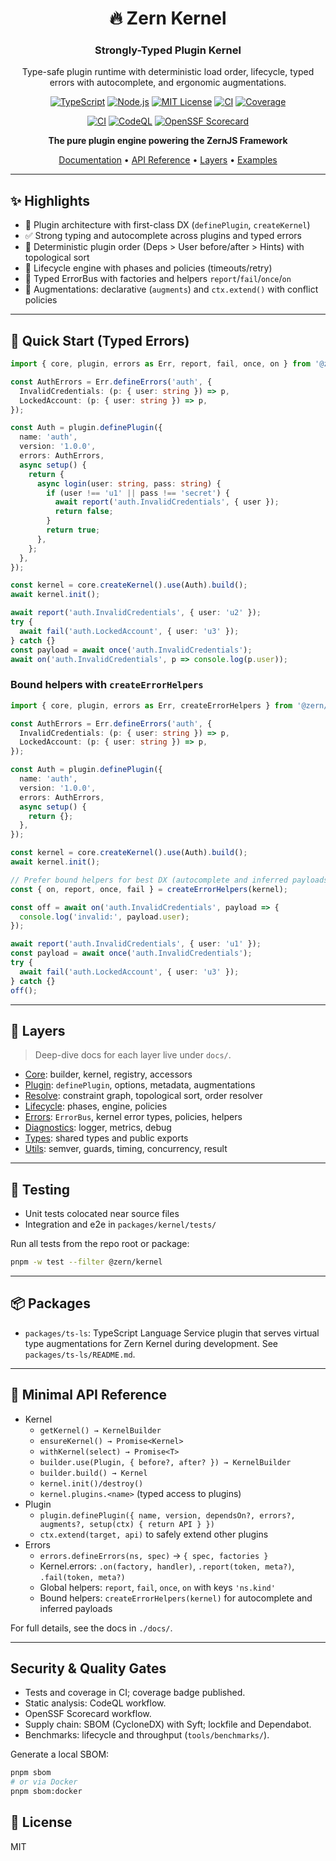 <h1 align="center">🔥 Zern Kernel</h1>
<h3 align="center">Strongly-Typed Plugin Kernel</h3>

<div align="center">

Type-safe plugin runtime with deterministic load order, lifecycle, typed errors with autocomplete, and ergonomic augmentations.

<div align="center">

[![TypeScript](https://img.shields.io/badge/TypeScript-007ACC?style=for-the-badge&logo=typescript&logoColor=white)](https://www.typescriptlang.org/)
[![Node.js](https://img.shields.io/badge/Node.js-43853D?style=for-the-badge&logo=node.js&logoColor=white)](https://nodejs.org/)
[![MIT License](https://img.shields.io/badge/License-MIT-yellow.svg?style=for-the-badge)](https://opensource.org/licenses/MIT)
[![CI](https://github.com/zernjs/zern-kernel/actions/workflows/ci.yml/badge.svg?style=for-the-badge)](https://github.com/zernjs/zern-kernel/actions/workflows/ci.yml)
[![Coverage](https://img.shields.io/endpoint?url=https%3A%2F%2Fraw.githubusercontent.com%2Fzern%2Fzern-kernel%2Fmain%2Fcoverage%2Fcoverage-endpoint.json&style=for-the-badge)](./coverage/coverage-summary.json)

</div>

<div align="center">

[![CI](https://github.com/zernjs/zern-kernel/actions/workflows/ci.yml/badge.svg)](https://github.com/zernjs/zern-kernel/actions/workflows/ci.yml)
[![CodeQL](https://github.com/zernjs/zern-kernel/actions/workflows/codeql.yml/badge.svg)](https://github.com/zernjs/zern-kernel/actions/workflows/codeql.yml)
[![OpenSSF Scorecard](https://img.shields.io/ossf-scorecard/github.com/zern/zern-kernel?label=OpenSSF%20Scorecard)](https://github.com/ossf/scorecard)

</div>

**The pure plugin engine powering the ZernJS Framework**

[Documentation](./docs/overview.md) • [API Reference](./docs/overview.md#api-reference) • [Layers](#-layers) • [Examples](#-quick-start)

</div>

---

## ✨ Highlights

- 🔌 Plugin architecture with first-class DX (`definePlugin`, `createKernel`)
- ✅ Strong typing and autocomplete across plugins and typed errors
- 🧭 Deterministic plugin order (Deps > User before/after > Hints) with topological sort
- 🔁 Lifecycle engine with phases and policies (timeouts/retry)
- 🧰 Typed ErrorBus with factories and helpers `report`/`fail`/`once`/`on`
- 🧩 Augmentations: declarative (`augments`) and `ctx.extend()` with conflict policies

---

## 🚀 Quick Start (Typed Errors)

```ts
import { core, plugin, errors as Err, report, fail, once, on } from '@zern/kernel';

const AuthErrors = Err.defineErrors('auth', {
  InvalidCredentials: (p: { user: string }) => p,
  LockedAccount: (p: { user: string }) => p,
});

const Auth = plugin.definePlugin({
  name: 'auth',
  version: '1.0.0',
  errors: AuthErrors,
  async setup() {
    return {
      async login(user: string, pass: string) {
        if (user !== 'u1' || pass !== 'secret') {
          await report('auth.InvalidCredentials', { user });
          return false;
        }
        return true;
      },
    };
  },
});

const kernel = core.createKernel().use(Auth).build();
await kernel.init();

await report('auth.InvalidCredentials', { user: 'u2' });
try {
  await fail('auth.LockedAccount', { user: 'u3' });
} catch {}
const payload = await once('auth.InvalidCredentials');
await on('auth.InvalidCredentials', p => console.log(p.user));
```

### Bound helpers with `createErrorHelpers`

```ts
import { core, plugin, errors as Err, createErrorHelpers } from '@zern/kernel';

const AuthErrors = Err.defineErrors('auth', {
  InvalidCredentials: (p: { user: string }) => p,
  LockedAccount: (p: { user: string }) => p,
});

const Auth = plugin.definePlugin({
  name: 'auth',
  version: '1.0.0',
  errors: AuthErrors,
  async setup() {
    return {};
  },
});

const kernel = core.createKernel().use(Auth).build();
await kernel.init();

// Prefer bound helpers for best DX (autocomplete and inferred payloads)
const { on, report, once, fail } = createErrorHelpers(kernel);

const off = await on('auth.InvalidCredentials', payload => {
  console.log('invalid:', payload.user);
});

await report('auth.InvalidCredentials', { user: 'u1' });
const payload = await once('auth.InvalidCredentials');
try {
  await fail('auth.LockedAccount', { user: 'u3' });
} catch {}
off();
```

---

## 🧩 Layers

> Deep-dive docs for each layer live under `docs/`.

- [Core](./docs/core.md): builder, kernel, registry, accessors
- [Plugin](./docs/plugin.md): `definePlugin`, options, metadata, augmentations
- [Resolve](./docs/resolve.md): constraint graph, topological sort, order resolver
- [Lifecycle](./docs/lifecycle.md): phases, engine, policies
- [Errors](./docs/errors.md): `ErrorBus`, kernel error types, policies, helpers
- [Diagnostics](./docs/diagnostics.md): logger, metrics, debug
- [Types](./docs/types.md): shared types and public exports
- [Utils](./docs/utils.md): semver, guards, timing, concurrency, result

---

## 🧪 Testing

- Unit tests colocated near source files
- Integration and e2e in `packages/kernel/tests/`

Run all tests from the repo root or package:

```sh
pnpm -w test --filter @zern/kernel
```

---

## 📦 Packages

- `packages/ts-ls`: TypeScript Language Service plugin that serves virtual type augmentations for Zern Kernel during development. See `packages/ts-ls/README.md`.

---

## 🔧 Minimal API Reference

- Kernel
  - `getKernel() → KernelBuilder`
  - `ensureKernel() → Promise<Kernel>`
  - `withKernel(select) → Promise<T>`
  - `builder.use(Plugin, { before?, after? }) → KernelBuilder`
  - `builder.build() → Kernel`
  - `kernel.init()/destroy()`
  - `kernel.plugins.<name>` (typed access to plugins)
- Plugin
  - `plugin.definePlugin({ name, version, dependsOn?, errors?, augments?, setup(ctx) { return API } })`
  - `ctx.extend(target, api)` to safely extend other plugins
- Errors
  - `errors.defineErrors(ns, spec)` → `{ spec, factories }`
  - Kernel.errors: `.on(factory, handler)`, `.report(token, meta?)`, `.fail(token, meta?)`
  - Global helpers: `report`, `fail`, `once`, `on` with keys `'ns.kind'`
  - Bound helpers: `createErrorHelpers(kernel)` for autocomplete and inferred payloads

For full details, see the docs in `./docs/`.

---

## Security & Quality Gates

- Tests and coverage in CI; coverage badge published.
- Static analysis: CodeQL workflow.
- OpenSSF Scorecard workflow.
- Supply chain: SBOM (CycloneDX) with Syft; lockfile and Dependabot.
- Benchmarks: lifecycle and throughput (`tools/benchmarks/`).

Generate a local SBOM:

```bash
pnpm sbom
# or via Docker
pnpm sbom:docker
```

## 📄 License

MIT
